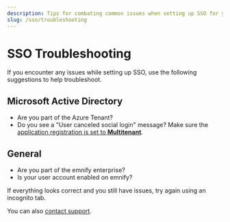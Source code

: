 ```yaml
---
description: Tips for combating common issues when setting up SSO for your emnify account
slug: /sso/troubleshooting
---
```


# SSO Troubleshooting

If you encounter any issues while setting up SSO, use the following suggestions to help troubleshoot.

## Microsoft Active Directory

- Are you part of the Azure Tenant?
- Do you see a "User canceled social login" message? Make sure the [application registration is set to **Multitenant**](/sso/microsoft-active-directory#sso-with-microsoft).

## General

- Are you part of the emnify enterprise?
- Is your user account enabled on emnify?

If everything looks correct and you still have issues, try again using an incognito tab. 

You can also [contact support](https://support.emnify.com/).
